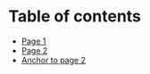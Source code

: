 # Table of contents

* [Page 1](README.md)
* [Page 2](page-2.md)
* [Anchor to page 2](page-2.md#page-2)
